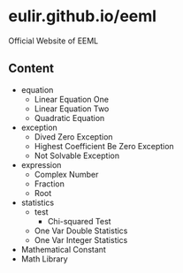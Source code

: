 # eulir.github.io/eeml
Official Website of EEML

## Content
- equation
    - Linear Equation One
    - Linear Equation Two
    - Quadratic Equation
- exception
    - Dived Zero Exception
    - Highest Coefficient Be Zero Exception
    - Not Solvable Exception
- expression
    - Complex Number
    - Fraction
    - Root
- statistics
    - test
        - Chi-squared Test
    - One Var Double Statistics
    - One Var Integer Statistics
- Mathematical Constant
- Math Library
